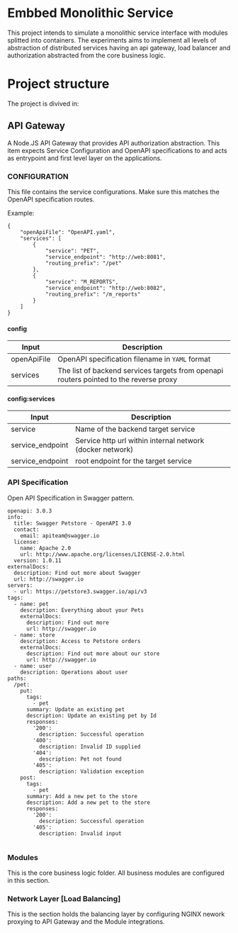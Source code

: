 # Embbed Monolithic Service

This project intends to simulate a monolithic service interface with 
modules splitted into containers. The experiments aims to implement all
levels of abstraction of distributed services having an api gateway, load balancer and authorization abstracted from the core business logic.

# Project structure

The project is divived in:

## API Gateway  
A Node.JS API Gateway that provides API authorization abstraction. This item expects Service Configuration and OpenAPI specifications to and acts as entrypoint and first level layer on the applications.


### CONFIGURATION
This file contains the service configurations. Make sure this matches the OpenAPI specification routes.

Example:
```
{
    "openApiFile": "OpenAPI.yaml",
    "services": [
        {
            "service": "PET",
            "service_endpoint": "http://web:8081",
            "routing_prefix": "/pet"
        },
        {
            "service": "M_REPORTS",
            "service_endpoint": "http://web:8082",
            "routing_prefix": "/m_reports"
        }
    ]
}

````

#### config

| Input | Description |
| ----------- | ----------- |
| openApiFile | OpenAPI specification filename in `YAML` format|
| services | The list of backend services targets from openapi routers pointed to the reverse proxy |

#### config:services

| Input | Description |
| ----------- | ----------- |
| service | Name of the backend target service|
| service_endpoint | Service http url within internal network (docker network)|
| service_endpoint | root endpoint for the target service |


### API Specification

Open API Specification in Swagger pattern.

```
openapi: 3.0.3
info:
  title: Swagger Petstore - OpenAPI 3.0
  contact:
    email: apiteam@swagger.io
  license:
    name: Apache 2.0
    url: http://www.apache.org/licenses/LICENSE-2.0.html
  version: 1.0.11
externalDocs:
  description: Find out more about Swagger
  url: http://swagger.io
servers:
  - url: https://petstore3.swagger.io/api/v3
tags:
  - name: pet
    description: Everything about your Pets
    externalDocs:
      description: Find out more
      url: http://swagger.io
  - name: store
    description: Access to Petstore orders
    externalDocs:
      description: Find out more about our store
      url: http://swagger.io
  - name: user
    description: Operations about user
paths:
  /pet:
    put:
      tags:
        - pet
      summary: Update an existing pet
      description: Update an existing pet by Id  
      responses:
        '200':
          description: Successful operation
        '400':
          description: Invalid ID supplied
        '404':
          description: Pet not found
        '405':
          description: Validation exception 
    post:
      tags:
        - pet
      summary: Add a new pet to the store
      description: Add a new pet to the store 
      responses:
        '200':
          description: Successful operation 
        '405':
          description: Invalid input 
 
```

### Modules
This is the core business logic folder. All business modules are configured in this section.

### Network Layer [Load Balancing]

This is the section holds the balancing layer by configuring NGINX nework proxying to API Gateway and the Module integrations.
